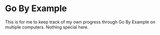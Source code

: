 # Go By Example
This is for me to keep track of my own progress through Go By Example on multiple computers. Nothing special here.
